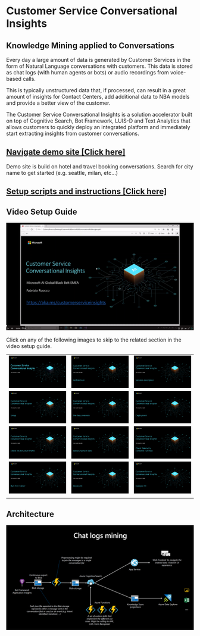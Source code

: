 # Customer Service Conversational Insights

## Knowledge Mining applied to Conversations

Every day a large amount of data is generated by Customer Services in the form of Natural Language conversations with customers. This data is stored as chat logs (with human agents or bots) or audio recordings from voice-based calls.

This is typically unstructured data that, if processed, can result in a great amount of insights for Contact Centers, add additional data to NBA models and provide a better view of the customer.

The Customer Service Conversational Insights is a solution accelerator built on top of Cognitive Search, Bot Framework, LUIS-D and Text Analytics that allows customers to quickly deploy an integrated platform and immediately start extracting insights from customer conversations.

## [Navigate demo site [Click here]](https://conversationalkm.azurewebsites.net/)
Demo site is build on hotel and travel booking conversations. Search for city name to get started (e.g. seattle, milan, etc...)

## [Setup scripts and instructions [Click here]](https://github.com/franctum5/Customer-Service-Conversational-Insights/tree/master/infrastructure)

## Video Setup Guide

[<img src="images/setup-guide/video.PNG">](https://www.videoindexer.ai/embed/player/97c3ad1a-f467-4870-83df-7b21ac3470fc/fb17fb17ac/?locale=en&location=Trial)

Click on any of the following images to skip to the related section in the video setup guide.

| | | |
|----------|:-------------:|------:|
| [<img src="images/setup-guide/section0.png" width="350">](https://www.videoindexer.ai/embed/player/97c3ad1a-f467-4870-83df-7b21ac3470fc/fb17fb17ac?locale=en&t=0&location=Trial) | [<img src="images/setup-guide/section1.PNG" width="350">](https://www.videoindexer.ai/embed/player/97c3ad1a-f467-4870-83df-7b21ac3470fc/fb17fb17ac?locale=en&t=40&location=Trial) | [<img src="images/setup-guide/section2.PNG" width="350">](https://www.videoindexer.ai/embed/player/97c3ad1a-f467-4870-83df-7b21ac3470fc/fb17fb17ac?locale=en&t=225&location=Trial) |
| [<img src="images/setup-guide/section3.PNG" width="350">](https://www.videoindexer.ai/embed/player/97c3ad1a-f467-4870-83df-7b21ac3470fc/fb17fb17ac?locale=en&t=413&location=Trial) | [<img src="images/setup-guide/section4.PNG" width="350">](https://www.videoindexer.ai/embed/player/97c3ad1a-f467-4870-83df-7b21ac3470fc/fb17fb17ac?locale=en&t=618&location=Trial) |    [<img src="images/setup-guide/section5.PNG" width="350">](https://www.videoindexer.ai/embed/player/97c3ad1a-f467-4870-83df-7b21ac3470fc/fb17fb17ac?locale=en&t=822&location=Trial)   |
|   [<img src="images/setup-guide/section6.PNG" width="350">](https://www.videoindexer.ai/embed/player/97c3ad1a-f467-4870-83df-7b21ac3470fc/fb17fb17ac?locale=en&t=1376&location=Trial) | [<img src="images/setup-guide/section7.PNG" width="350">](https://www.videoindexer.ai/embed/player/97c3ad1a-f467-4870-83df-7b21ac3470fc/fb17fb17ac?locale=en&t=1505&location=Trial) | [<img src="images/setup-guide/section8.PNG" width="350">](https://www.videoindexer.ai/embed/player/97c3ad1a-f467-4870-83df-7b21ac3470fc/fb17fb17ac?locale=en&t=1703&location=Trial) |  
| [<img src="images/setup-guide/section9.PNG" width="350">](https://www.videoindexer.ai/embed/player/97c3ad1a-f467-4870-83df-7b21ac3470fc/fb17fb17ac?locale=en&t=1815&location=Trial) | [<img src="images/setup-guide/section10.PNG" width="350">](https://www.videoindexer.ai/embed/player/97c3ad1a-f467-4870-83df-7b21ac3470fc/fb17fb17ac?locale=en&t=1902&location=Trial) | [<img src="images/setup-guide/section11.PNG" width="350">](https://www.videoindexer.ai/embed/player/97c3ad1a-f467-4870-83df-7b21ac3470fc/fb17fb17ac?locale=en&t=2202&location=Trial) | 
||||

## Architecture

![alt text](images/conversationalkm_architecture.PNG "Conversational Knowledge Mining Architecture")

